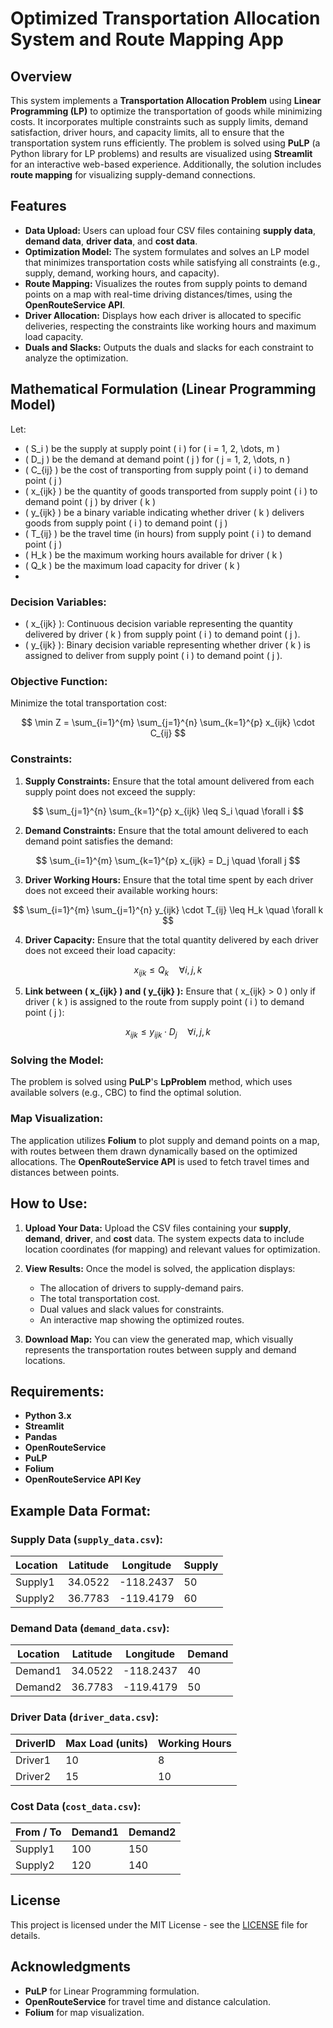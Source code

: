 # Optimized Transportation Allocation System and Route Mapping App

## Overview

This system implements a **Transportation Allocation Problem** using **Linear Programming (LP)** to optimize the transportation of goods while minimizing costs. It incorporates multiple constraints such as supply limits, demand satisfaction, driver hours, and capacity limits, all to ensure that the transportation system runs efficiently. The problem is solved using **PuLP** (a Python library for LP problems) and results are visualized using **Streamlit** for an interactive web-based experience. Additionally, the solution includes **route mapping** for visualizing supply-demand connections.

## Features
- **Data Upload:** Users can upload four CSV files containing **supply data**, **demand data**, **driver data**, and **cost data**.
- **Optimization Model:** The system formulates and solves an LP model that minimizes transportation costs while satisfying all constraints (e.g., supply, demand, working hours, and capacity).
- **Route Mapping:** Visualizes the routes from supply points to demand points on a map with real-time driving distances/times, using the **OpenRouteService API**.
- **Driver Allocation:** Displays how each driver is allocated to specific deliveries, respecting the constraints like working hours and maximum load capacity.
- **Duals and Slacks:** Outputs the duals and slacks for each constraint to analyze the optimization.

## Mathematical Formulation (Linear Programming Model)

Let:

- \( S_i \) be the supply at supply point \( i \) for \( i = 1, 2, \dots, m \)
- \( D_j \) be the demand at demand point \( j \) for \( j = 1, 2, \dots, n \)
- \( C_{ij} \) be the cost of transporting from supply point \( i \) to demand point \( j \)
- \( x_{ijk} \) be the quantity of goods transported from supply point \( i \) to demand point \( j \) by driver \( k \)
- \( y_{ijk} \) be a binary variable indicating whether driver \( k \) delivers goods from supply point \( i \) to demand point \( j \)
- \( T_{ij} \) be the travel time (in hours) from supply point \( i \) to demand point \( j \)
- \( H_k \) be the maximum working hours available for driver \( k \)
- \( Q_k \) be the maximum load capacity for driver \( k \)
- 
### Decision Variables:
- \( x_{ijk} \): Continuous decision variable representing the quantity delivered by driver \( k \) from supply point \( i \) to demand point \( j \).
- \( y_{ijk} \): Binary decision variable representing whether driver \( k \) is assigned to deliver from supply point \( i \) to demand point \( j \).

### Objective Function:
Minimize the total transportation cost:

$$
\min Z = \sum_{i=1}^{m} \sum_{j=1}^{n} \sum_{k=1}^{p} x_{ijk} \cdot C_{ij}
$$

### Constraints:

1. **Supply Constraints:**
   Ensure that the total amount delivered from each supply point does not exceed the supply:

$$
\sum_{j=1}^{n} \sum_{k=1}^{p} x_{ijk} \leq S_i \quad \forall i
$$

2. **Demand Constraints:**
   Ensure that the total amount delivered to each demand point satisfies the demand:

$$
\sum_{i=1}^{m} \sum_{k=1}^{p} x_{ijk} = D_j \quad \forall j
$$

3. **Driver Working Hours:**
   Ensure that the total time spent by each driver does not exceed their available working hours:

$$
\sum_{i=1}^{m} \sum_{j=1}^{n} y_{ijk} \cdot T_{ij} \leq H_k \quad \forall k
$$

4. **Driver Capacity:**
   Ensure that the total quantity delivered by each driver does not exceed their load capacity:

$$
x_{ijk} \leq Q_k \quad \forall i, j, k
$$

5. **Link between \( x_{ijk} \) and \( y_{ijk} \):**
   Ensure that \( x_{ijk} > 0 \) only if driver \( k \) is assigned to the route from supply point \( i \) to demand point \( j \):

$$
x_{ijk} \leq y_{ijk} \cdot D_j \quad \forall i, j, k
$$

### Solving the Model:
The problem is solved using **PuLP**'s **LpProblem** method, which uses available solvers (e.g., CBC) to find the optimal solution.

### Map Visualization:
The application utilizes **Folium** to plot supply and demand points on a map, with routes between them drawn dynamically based on the optimized allocations. The **OpenRouteService API** is used to fetch travel times and distances between points.

## How to Use:

1. **Upload Your Data:** Upload the CSV files containing your **supply**, **demand**, **driver**, and **cost** data. The system expects data to include location coordinates (for mapping) and relevant values for optimization.
   
2. **View Results:** Once the model is solved, the application displays:
   - The allocation of drivers to supply-demand pairs.
   - The total transportation cost.
   - Dual values and slack values for constraints.
   - An interactive map showing the optimized routes.

3. **Download Map:** You can view the generated map, which visually represents the transportation routes between supply and demand locations.

## Requirements:
- **Python 3.x**
- **Streamlit**
- **Pandas**
- **OpenRouteService**
- **PuLP**
- **Folium**
- **OpenRouteService API Key**

## Example Data Format:

### Supply Data (`supply_data.csv`):
| Location | Latitude  | Longitude | Supply |
|----------|-----------|-----------|--------|
| Supply1  | 34.0522   | -118.2437 | 50     |
| Supply2  | 36.7783   | -119.4179 | 60     |

### Demand Data (`demand_data.csv`):
| Location | Latitude  | Longitude | Demand |
|----------|-----------|-----------|--------|
| Demand1  | 34.0522   | -118.2437 | 40     |
| Demand2  | 36.7783   | -119.4179 | 50     |

### Driver Data (`driver_data.csv`):
| DriverID | Max Load (units) | Working Hours |
|----------|------------------|---------------|
| Driver1  | 10               | 8             |
| Driver2  | 15               | 10            |

### Cost Data (`cost_data.csv`):
| From / To | Demand1 | Demand2 |
|-----------|---------|---------|
| Supply1   | 100     | 150     |
| Supply2   | 120     | 140     |

## License
This project is licensed under the MIT License - see the [LICENSE](LICENSE) file for details.

## Acknowledgments
- **PuLP** for Linear Programming formulation.
- **OpenRouteService** for travel time and distance calculation.
- **Folium** for map visualization.

